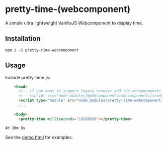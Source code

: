 # pretty-time-(webcomponent)
A simple ultra lightweight VanillaJS Webcomponent to display time.

## Installation
`npm i -S pretty-time-webcomponent`

## Usage 
Include pretty-time.js:
```html
    <head>
      <!-- if you want to support legacy browser add the webcomponents-loader -->
      <!-- <script src="node_modules/@webcomponents/webcomponentsjs/webcomponents-loader.js"></script> -->
      <script type="module" src="node_modules/pretty-time-webcomponent/pretty-time.js"></script>
      ...
      
    <body>
      <pretty-time milliseconds="16208020"></pretty-time>
```
`4h 30m 8s`

See the [demo.html](https://toarm.github.io/pretty-time/demo.html) for examples.
